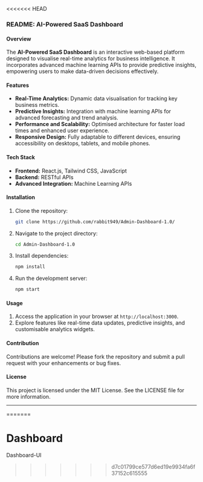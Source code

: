 <<<<<<< HEAD
### README: AI-Powered SaaS Dashboard

#### Overview
The **AI-Powered SaaS Dashboard** is an interactive web-based platform designed to visualise real-time analytics for business intelligence. It incorporates advanced machine learning APIs to provide predictive insights, empowering users to make data-driven decisions effectively.

#### Features
- **Real-Time Analytics:** Dynamic data visualisation for tracking key business metrics.
- **Predictive Insights:** Integration with machine learning APIs for advanced forecasting and trend analysis.
- **Performance and Scalability:** Optimised architecture for faster load times and enhanced user experience.
- **Responsive Design:** Fully adaptable to different devices, ensuring accessibility on desktops, tablets, and mobile phones.

#### Tech Stack
- **Frontend:** React.js, Tailwind CSS, JavaScript
- **Backend:** RESTful APIs
- **Advanced Integration:** Machine Learning APIs

#### Installation
1. Clone the repository:  
   ```bash
   git clone https://github.com/rabbit949/Admin-Dashboard-1.0/
   ```
2. Navigate to the project directory:  
   ```bash
   cd Admin-Dashboard-1.0
   ```
3. Install dependencies:  
   ```bash
   npm install
   ```
4. Run the development server:  
   ```bash
   npm start
   ```

#### Usage
1. Access the application in your browser at `http://localhost:3000`.
2. Explore features like real-time data updates, predictive insights, and customisable analytics widgets.

#### Contribution
Contributions are welcome! Please fork the repository and submit a pull request with your enhancements or bug fixes.

#### License
This project is licensed under the MIT License. See the LICENSE file for more information.

---
=======
# Dashboard
Dashboard-UI
>>>>>>> d7c01799ce577d6ed19e9934fa6f37152c615555
